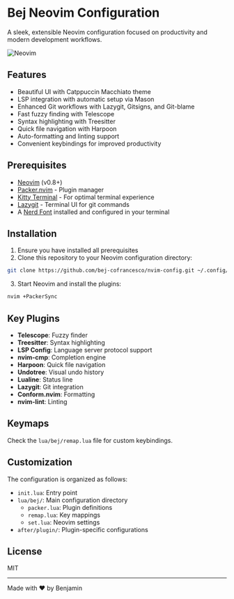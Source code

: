 # Bej Neovim Configuration

A sleek, extensible Neovim configuration focused on productivity and modern development workflows.

![Neovim](https://img.shields.io/badge/NeoVim-%2357A143.svg?&style=for-the-badge&logo=neovim&logoColor=white)

## Features

- Beautiful UI with Catppuccin Macchiato theme
- LSP integration with automatic setup via Mason
- Enhanced Git workflows with Lazygit, Gitsigns, and Git-blame
- Fast fuzzy finding with Telescope
- Syntax highlighting with Treesitter
- Quick file navigation with Harpoon
- Auto-formatting and linting support
- Convenient keybindings for improved productivity

## Prerequisites

- [Neovim](https://neovim.io/) (v0.8+)
- [Packer.nvim](https://github.com/wbthomason/packer.nvim) - Plugin manager
- [Kitty Terminal](https://sw.kovidgoyal.net/kitty/) - For optimal terminal experience
- [Lazygit](https://github.com/jesseduffield/lazygit) - Terminal UI for git commands
- A [Nerd Font](https://www.nerdfonts.com/) installed and configured in your terminal

## Installation

1. Ensure you have installed all prerequisites
2. Clone this repository to your Neovim configuration directory:

```bash
git clone https://github.com/bej-cofrancesco/nvim-config.git ~/.config/nvim
```

3. Start Neovim and install the plugins:

```bash
nvim +PackerSync
```

## Key Plugins

- **Telescope**: Fuzzy finder
- **Treesitter**: Syntax highlighting
- **LSP Config**: Language server protocol support
- **nvim-cmp**: Completion engine
- **Harpoon**: Quick file navigation
- **Undotree**: Visual undo history
- **Lualine**: Status line
- **Lazygit**: Git integration
- **Conform.nvim**: Formatting
- **nvim-lint**: Linting

## Keymaps

Check the `lua/bej/remap.lua` file for custom keybindings.

## Customization

The configuration is organized as follows:

- `init.lua`: Entry point
- `lua/bej/`: Main configuration directory
  - `packer.lua`: Plugin definitions
  - `remap.lua`: Key mappings
  - `set.lua`: Neovim settings
- `after/plugin/`: Plugin-specific configurations

## License

MIT

---

Made with ❤️ by Benjamin
